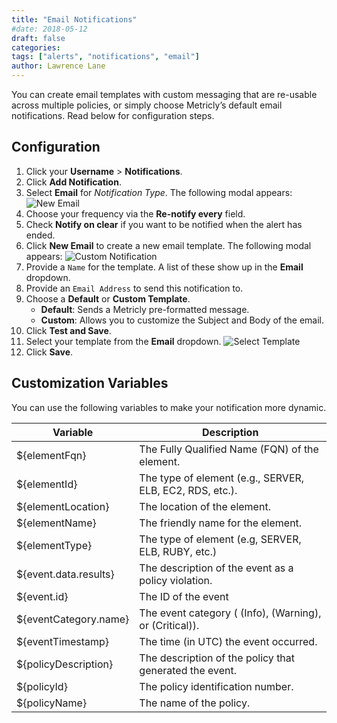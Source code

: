 ```yaml
---
title: "Email Notifications"
#date: 2018-05-12
draft: false
categories:
tags: ["alerts", "notifications", "email"]
author: Lawrence Lane
---
```


You can create email templates with custom messaging that are re-usable across multiple policies, or simply choose Metricly’s default email notifications. Read below for configuration steps.

## Configuration
1. Click your **Username** > **Notifications**.
2. Click **Add Notification**.
3. Select **Email** for _Notification Type_. The following modal appears:
![New Email](/images/notifications-emails/new-email.png)
4. Choose your frequency via the **Re-notify every** field.
5. Check **Notify on clear** if you want to be notified when the alert has ended.
6. Click **New Email** to create a new email template. The following modal appears:
![Custom Notification](/images/notifications-emails/custom-notification.png)
7. Provide a `Name` for the template. A list of these show up in the **Email** dropdown.
8. Provide an `Email Address` to send this notification to.
9. Choose a **Default** or **Custom Template**.
   - **Default**: Sends a Metricly pre-formatted message.
   - **Custom**: Allows you to customize the Subject and Body of the email.
10. Click **Test and Save**.
11. Select your template from the **Email** dropdown.
![Select Template](/images/notifications-emails/select-template.png)
12. Click **Save**.

## Customization Variables
You can use the following variables to make your notification more dynamic.

| Variable              | Description                                              |
|-----------------------|----------------------------------------------------------|
| ${elementFqn}         | The Fully Qualified Name (FQN) of the element.           |
| ${elementId}          | The type of element (e.g., SERVER, ELB, EC2, RDS, etc.). |
| ${elementLocation}    | The location of the element.                             |
| ${elementName}        | The friendly name for the element.                       |
| ${elementType}        | The type of element (e.g, SERVER, ELB, RUBY, etc.)       |
| ${event.data.results} | The description of the event as a policy violation.      |
| ${event.id}           | The ID of the event                                      |
| ${eventCategory.name} | The event category ( (Info), (Warning), or (Critical)).  |
| ${eventTimestamp}     | The time (in UTC) the event occurred.                    |
| ${policyDescription}  | The description of the policy that generated the event.  |
| ${policyId}           | The policy identification number.                        |
| ${policyName}         | The name of the policy.                                  |
